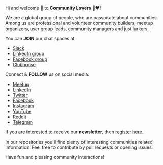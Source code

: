 Hi and welcome 👋 to **Community Lovers** 🤝❤️!

We are a global group of people, who are passonate about communities. Among us are professional and volunteer community builders, meetup organizers, user group leads, community managers and just lurkers.

You can **JOIN** our chat spaces at:
- [Slack](https://communitylovers.com/slack)
- [LinkedIn group](https://www.linkedin.com/groups/9099243/)
- [Facebook group](https://www.facebook.com/groups/communityleadersnetwork/)
- [Clubhouse](https://www.clubhouse.com/club/community-lovers)

Connect & **FOLLOW** us on social media:
- [Meetup](https://www.meetup.com/community-lovers/)
- [LinkedIn](https://www.linkedin.com/company/community-lovers/)
- [Twitter](https://twitter.com/communitiesrule)
- [Facebook](https://www.facebook.com/Community-Lovers-107471471516744/)
- [Instagram](https://www.instagram.com/communityloverscom/)
- [YouTube](https://communitylovers.com/youtube)
- [Reddit](https://www.reddit.com/r/CommunityLovers/)
- [Telegram](https://t.me/CommunityLovers)

If you are interested to receive our **newsletter**, then [register here](https://forms.gle/ZiAeeUu31SorPQPX7).

In our repositories you'll find plenty of interesting communities related information. Feel free to contribute by pull requests or opening issues.

Have fun and pleasing community interactions!

